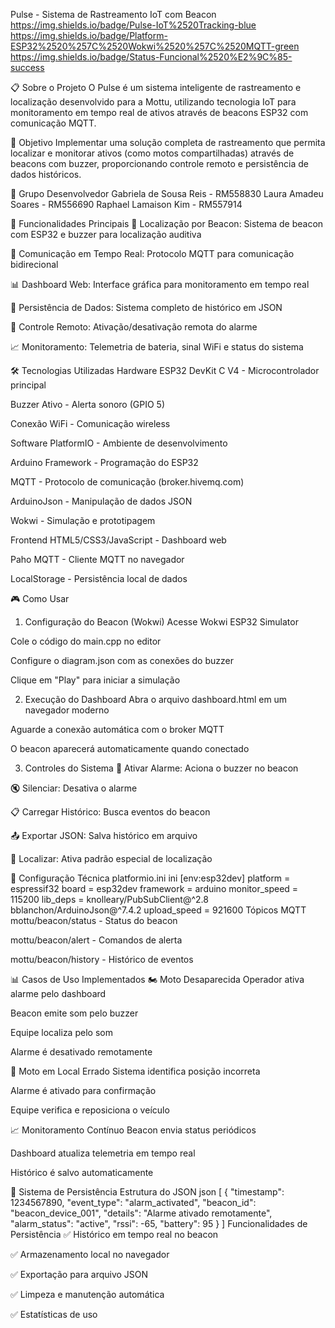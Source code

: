 Pulse - Sistema de Rastreamento IoT com Beacon
https://img.shields.io/badge/Pulse-IoT%2520Tracking-blue
https://img.shields.io/badge/Platform-ESP32%2520%257C%2520Wokwi%2520%257C%2520MQTT-green
https://img.shields.io/badge/Status-Funcional%2520%E2%9C%85-success

📋 Sobre o Projeto
O Pulse é um sistema inteligente de rastreamento e localização desenvolvido para a Mottu, utilizando tecnologia IoT para monitoramento em tempo real de ativos através de beacons ESP32 com comunicação MQTT.

🎯 Objetivo
Implementar uma solução completa de rastreamento que permita localizar e monitorar ativos (como motos compartilhadas) através de beacons com buzzer, proporcionando controle remoto e persistência de dados históricos.

👥 Grupo Desenvolvedor
    Gabriela de Sousa Reis - RM558830 
     Laura Amadeu Soares - RM556690
     Raphael Lamaison Kim - RM557914

🚀 Funcionalidades Principais
📍 Localização por Beacon: Sistema de beacon com ESP32 e buzzer para localização auditiva

📡 Comunicação em Tempo Real: Protocolo MQTT para comunicação bidirecional

📊 Dashboard Web: Interface gráfica para monitoramento em tempo real

💾 Persistência de Dados: Sistema completo de histórico em JSON

🔔 Controle Remoto: Ativação/desativação remota do alarme

📈 Monitoramento: Telemetria de bateria, sinal WiFi e status do sistema

🛠️ Tecnologias Utilizadas
Hardware
ESP32 DevKit C V4 - Microcontrolador principal

Buzzer Ativo - Alerta sonoro (GPIO 5)

Conexão WiFi - Comunicação wireless

Software
PlatformIO - Ambiente de desenvolvimento

Arduino Framework - Programação do ESP32

MQTT - Protocolo de comunicação (broker.hivemq.com)

ArduinoJson - Manipulação de dados JSON

Wokwi - Simulação e prototipagem

Frontend
HTML5/CSS3/JavaScript - Dashboard web

Paho MQTT - Cliente MQTT no navegador

LocalStorage - Persistência local de dados

🎮 Como Usar
1. Configuração do Beacon (Wokwi)
Acesse Wokwi ESP32 Simulator

Cole o código do main.cpp no editor

Configure o diagram.json com as conexões do buzzer

Clique em "Play" para iniciar a simulação

2. Execução do Dashboard
Abra o arquivo dashboard.html em um navegador moderno

Aguarde a conexão automática com o broker MQTT

O beacon aparecerá automaticamente quando conectado

3. Controles do Sistema
🔔 Ativar Alarme: Aciona o buzzer no beacon

🔇 Silenciar: Desativa o alarme

📋 Carregar Histórico: Busca eventos do beacon

📤 Exportar JSON: Salva histórico em arquivo

📍 Localizar: Ativa padrão especial de localização

🔧 Configuração Técnica
platformio.ini
ini
[env:esp32dev]
platform = espressif32
board = esp32dev
framework = arduino
monitor_speed = 115200
lib_deps = 
    knolleary/PubSubClient@^2.8
    bblanchon/ArduinoJson@^7.4.2
upload_speed = 921600
Tópicos MQTT
mottu/beacon/status - Status do beacon

mottu/beacon/alert - Comandos de alerta

mottu/beacon/history - Histórico de eventos

📊 Casos de Uso Implementados
🏍️ Moto Desaparecida
Operador ativa alarme pelo dashboard

Beacon emite som pelo buzzer

Equipe localiza pelo som

Alarme é desativado remotamente

📍 Moto em Local Errado
Sistema identifica posição incorreta

Alarme é ativado para confirmação

Equipe verifica e reposiciona o veículo

📈 Monitoramento Contínuo
Beacon envia status periódicos

Dashboard atualiza telemetria em tempo real

Histórico é salvo automaticamente

💾 Sistema de Persistência
Estrutura do JSON
json
[
  {
    "timestamp": 1234567890,
    "event_type": "alarm_activated",
    "beacon_id": "beacon_device_001",
    "details": "Alarme ativado remotamente",
    "alarm_status": "active",
    "rssi": -65,
    "battery": 95
  }
]
Funcionalidades de Persistência
✅ Histórico em tempo real no beacon

✅ Armazenamento local no navegador

✅ Exportação para arquivo JSON

✅ Limpeza e manutenção automática

✅ Estatísticas de uso
